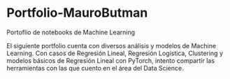 # Portfolio-MauroButman
 Portoflio de notebooks de Machine Learning

El siguiente portfolio cuenta con diversos análisis y modelos de Machine Learning. Con casos de Regresión Lineal, Regresión Logística, Clustering y modelos básicos de Regresión Lineal con PyTorch, intento compartir las herramientas con las que cuento en el área del Data Science.
